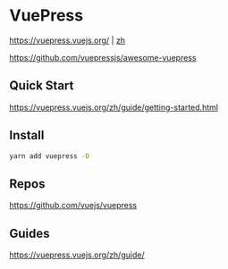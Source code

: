 # VuePress

<https://vuepress.vuejs.org/> | [zh](https://vuepress.vuejs.org/zh/)

<https://github.com/vuepressjs/awesome-vuepress>

## Quick Start

<https://vuepress.vuejs.org/zh/guide/getting-started.html>

## Install

```bash
yarn add vuepress -D
```

## Repos

<https://github.com/vuejs/vuepress>

## Guides

<https://vuepress.vuejs.org/zh/guide/>
